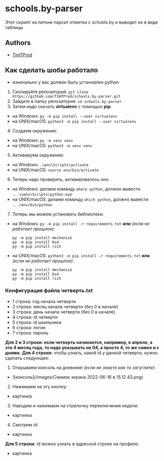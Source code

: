 # schools.by-parser
Этот скрипт на питоне парсит отметки с schools.by и выводит их в виде таблицы

## Authors

- [TimTProd](https://github.com/TImTProd)


## Как сделать шобы работало
- изначально у вас должен быть установлен python
1. Cкопируйте репозиторий: `git clone https://github.com/TImTProd/schools.by-parser.git`
2. Зайдите в папку репозитория: `cd schools.by-parser`
3. Затем надо скачать **virtualenv** с помощью **pip**: 
- на Windows: `py -m pip install --user virtualenv`
- на UNIX/macOS: `python3 -m pip install --user virtualenv`
4. Создаем окружение:
- на Windows: `py -m venv venv`
- на UNIX/macOS: `python3 -m venv venv`
5. Активируем окружение:
- на Windows: `.\env\Scripts\activate`
- на UNIX/macOS: `source env/bin/activate`
6. Теперь надо проверить, активировалось оно:
- на Windows: делаем команду `where python`, должно вывести `...\venv\Scripts\python.exe`
- на UNIX/macOS: делаем команду `which python`, должно вывести `.../env/bin/python`
7. Теперь мы можем установить библиотеки:
- на Windows: `py -m pip install -r requirements.txt` **или** *(если не работает прошлое)*:
    ```
    py -m pip install mechanize
    py -m pip install bs4
    py -m pip install rich
    ```
- на UNIX/macOS: `python3 -m pip install -r requirements.txt` **или** *(если не работает прошлое)*:
    ```
    py -m pip install mechanize
    py -m pip install bs4
    py -m pip install rich
    ```
<!-- end of the list -->
### Конфигурация файла четверть.txt
- 1 строка: год начала четверти
- 2 строка: месяц начала четверти (без 0 в начале)
- 3 строка: день начала четверти (без 0 в начале)
- 4 строка: id четверти
- 5 строка: id шкильника
- 6 строка: логин
- 7 строка: пароль
<!-- end of the list -->
**Для 2 и 3 строки: если четверть начинается, например, в апреле, а это 4 месяц года, то надо указывать не 04, а просто 4, то же самое и с днями.**
**Для 4 строки:**
чтобы узнать, какой id у данной четверти, нужно сделать следующее:
1. Открываем консоль на дневнике *(если не знаете как то загуглите)*:
- ![консоль](/images/Снимок экрана 2022-06-16 в 15.12.43.png)
2. Нажимаем на эту кнопку:
- картинка 
3. Наводим и нажимаем на стрелочку переключения недели:
- картинка
4. Смотрим id:
- картинка
<!-- end of the list -->
**Для 5 строки:** id можно узнать в адресной строке на профиле:
- картинка

